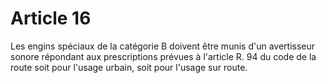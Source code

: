 # Article 16

Les engins spéciaux de la catégorie B doivent être munis d'un avertisseur sonore répondant aux prescriptions prévues à l'article R. 94 du code de la route soit pour l'usage urbain, soit pour l'usage sur route.

